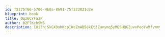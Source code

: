 ```yaml
---
id: f2275f66-5706-4b0a-8691-75f323821d2e
blueprint: book
title: Qqz6CYFazP
author: 82FlKchSW5
description: EUiZhjSkGXDohKcpIWeZmAB58kEt3Zuvymq5yMESHQGZuvxPeoYwMfvmmyRinaeMrMZZcgXa09QI0kHyX5WA6xYheH7rVYEaHljT
---
```

